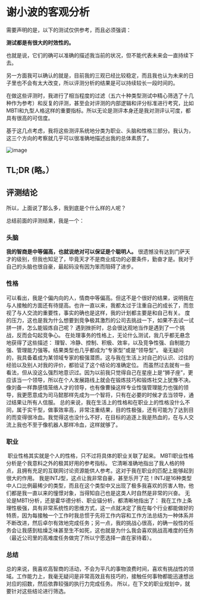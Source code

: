 # 谢小波的客观分析

​需要声明的是，以下的测试仅供参考，而且必须强调：

​**测试都是有很大的时效性的。**

​也就是说，它们的确可以准确的描述我当前的状况，但不能代表未来会一直持续下去。

​另一方面我可以确认的就是，目前我的三观已经比较稳定，而且我也认为未来的日子里也不会有太大改变，所以评测分析的结果是可以持续较长一段时间的。

​在做这些评测时，我进行了相当程度的过滤（五六十种类型测试中精心筛选了十几种作为参考）和反复的评测，甚至会对评测的内部逻辑和评分标准进行考究，比如MBTI和九型人格这样的重要指标。所以无论是测评本身还是我对测评认可度，都具有很高的可信度。

​基于这几点考虑，我将这些测评系统地分类为职业、头脑和性格三部分。我认为，这三个方向的考察就几乎可以很准确地描述出我的总体素质了。

![image](https://user-images.githubusercontent.com/14041622/40276863-1c551f3c-5c47-11e8-8cfa-f6182a7ed8fe.png)


## TL;DR (略。）

## 评测结论

​所以，上面说了那么多，我到底是个什么样的人呢？

​总结前面的评测结果，我是一个：

### 头脑

**我的智商是中等偏高，也就说绝对可以保证是个聪明人。**
很遗憾没有达到门萨天才的级别，但我也知足了，毕竟天才不是商业成功的必要条件，勤奋才是。我对于自己的头脑也很自豪，最起码没有因为笨而阻碍了进步。

### 性格

可以看出，我是个偏内向的人，情商中等偏高。但这不是个很好的结果，说明我在与人接触的方面还有待提高。也许一直以来，我都太过于注重自己的成长了，而忽视了与人交流的重要性，事实的确也是这样，我的计划都主要是和自己有关。
度的压力，这也是我为什么想要到竞争极其激烈的公司去挑战一下，如果不去试一试拼一拼，怎么能锻炼自己呢？
遇到挫折时，总会很达观地当作是遇到了一个挑战，反而会勾起竞争心。
在处理事务的性格上，无论什么测试，我几乎都无悬念地获得了这些描述：
理智、冷静、控制、积极、效率，以及竞争性强、自制能力强、管理能力强等。结果类型也几乎都成为“专家型”或是“领导型”。
毫无疑问的，我具备着成为某领域专家的极强潜质。这与我在生活上对自己的认识、过往的经验以及别人对我的评价，都验证了这个结论的准确定位。
而虽然过去就有一些看法，但从没这么强烈地意识过。因为以前我只觉得自己在星座上是“狮子座”，更应该当一个领导，所以在个人发展路线上就会在锻炼技巧和锻炼社交上犹豫不决。
像刘备一样靠感情笼络人才的领导，也有像曹操这样专业性强管理能力也强的领导，我更愿意成为司马懿那样先成为一个智将，只有在必要的时候才去当领导，通过结果让所有人信服。
总的来说，我在生活上的性格和在职业上的性格没什么不同，属于实干型，做事效率高，非常注重结果，目的性极强，还有可能为了达到目的而变得很冷血。我觉得这也没什么不好，在目标的追逐上我是热血的，在与人交流上我也不至于像机器人那样冷血，这样就够了。 

### 职业

​   职业性格其实就是个人的性格，只不过将具体的职业关联了起来。
    MBTI职业性格分析是个我意料之外的极其好用的参考指标。
    它清晰准确地指出了我人格的特点，且拥有充足的互联网讨论资源能供人参考。这对于我在职业的匹配上能够起到很大的作用。
    我是INTJ型，这点让我非常自豪，甚至乐开了花！INTJ是16种类型中人口比例最稀少的类型，而且在这个类型中又出现了极多我喜欢的厉害人物，他们都是我一直以来的憧憬对象，当得知自己也是这类人时自然是非常的兴奋。
    无论是MBTI分析，还是霍华德分析、职业锚分析，都清晰地指出了：
    我在工作上条理性极强，具有非常系统性的思维方式，这一点就决定了我在每个行业都能做好的特质，因为每接触一个工作时我总惯于先将工作内容和工作方法总结为一种体系并不断改进，然后卓尔有效地完成任务；另一点，我的挑战心很高，的确一般性的任务会让我感到枯燥乏味甚至生不如死，这也就是为什么我会喜欢挑战高难度的任务（最近公司里的高难度任务做完了所以宁愿选择一直在家待着）。

### 总结

​   总的来说，我喜欢高智商的活动，不会为平凡的事物浪费时间，喜欢有挑战性的领域。工作能力上，我毫无疑问是非常高效且有技巧的，接触任何事物都能迅速想出对应的招数，然后依靠较强的执行力完成任务。
    所以，在下文的职业规划中，就要针对这些结论进行筛选。